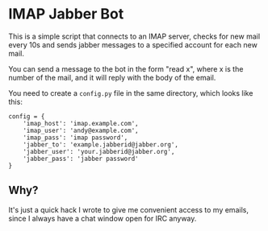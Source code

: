 IMAP Jabber Bot
===============

This is a simple script that connects to an IMAP server, checks for new mail
every 10s and sends jabber messages to a specified account for each new mail.

You can send a message to the bot in the form "read x", where x is the number
of the mail, and it will reply with the body of the email.

You need to create a `config.py` file in the same directory, which looks like
this:

    config = {
        'imap_host': 'imap.example.com',
        'imap_user': 'andy@example.com',
        'imap_pass': 'imap password',
        'jabber_to': 'example.jabberid@jabber.org',
        'jabber_user': 'your.jabberid@jabber.org',
        'jabber_pass': 'jabber password'
    }

Why?
----

It's just a quick hack I wrote to give me convenient access to my emails, since
I always have a chat window open for IRC anyway.
